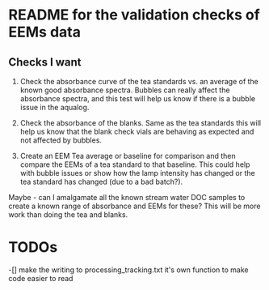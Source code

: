 README for the validation checks of EEMs data
=============================================

## Checks I want
1. Check the absorbance curve of the tea standards vs. an average of the known good absorbance spectra. Bubbles can really affect the absorbance spectra, and this test will help us know if there is a bubble issue in the aqualog.

2. Check the absorbance of the blanks. Same as the tea standards this will help us know that the blank check vials are behaving as expected and not affected by bubbles.

3. Create an EEM Tea average or baseline for comparison and then compare the EEMs of a tea standard to that baseline. This could help with bubble issues or show how the lamp intensity has changed or the tea standard has changed (due to a bad batch?). 



Maybe - can I amalgamate all the known stream water DOC samples to create a known range of absorbance and EEMs for these? This will be more work than doing the tea and blanks.

# TODOs
-[] make the writing to processing_tracking.txt it's own function to make code easier to read

